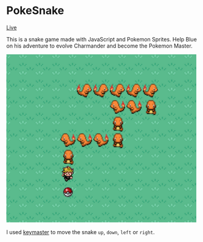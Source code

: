 # PokeSnake
[Live](http://www.sjkim.io/PokeSnake/)

This is a snake game made with JavaScript and Pokemon Sprites. Help Blue on his adventure to evolve Charmander and become the Pokemon Master.

![screenshot](assets/screenshot.png)

I used [keymaster](https://github.com/madrobby/keymaster) to move the snake `up`, `down`, `left` or `right`.
